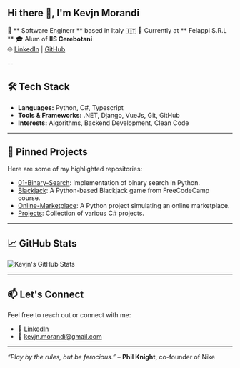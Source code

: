 ## Hi there 👋, I'm Kevjn Morandi

🎯 ** Software Enginerr ** based in Italy 🇮🇹
💼 Currently at ** Felappi S.R.L **
🎓 Alum of **IIS Cerebotani**  
🌐 [LinkedIn](https://www.linkedin.com/in/kevjn-morandi-924110215/) | [GitHub](https://github.com/morandi-kevjn)

--

## 🛠️ Tech Stack

- **Languages:** Python, C#, Typescript
- **Tools & Frameworks:** .NET, Django, VueJs, Git, GitHub
- **Interests:** Algorithms, Backend Development, Clean Code

---

## 📌 Pinned Projects

Here are some of my highlighted repositories:

- [01-Binary-Search](https://github.com/morandi-kevjn/01-Binary-Search): Implementation of binary search in Python.
- [Blackjack](https://github.com/morandi-kevjn/Blackjack): A Python-based Blackjack game from FreeCodeCamp course.
- [Online-Marketplace](https://github.com/morandi-kevjn/Online-Marketplace): A Python project simulating an online marketplace.
- [Projects](https://github.com/morandi-kevjn/Projects): Collection of various C# projects.

---

## 📈 GitHub Stats

![Kevjn's GitHub Stats](https://github-readme-stats.vercel.app/api?username=morandi-kevjn&show_icons=true&theme=default)

---

## 📫 Let's Connect

Feel free to reach out or connect with me:

- 💼 [LinkedIn](https://www.linkedin.com/in/kevjn-morandi-924110215/)
- 📧 kevjn.morandi@gmail.com

---

*“Play by the rules, but be ferocious.”* – **Phil Knight**, co-founder of Nike
